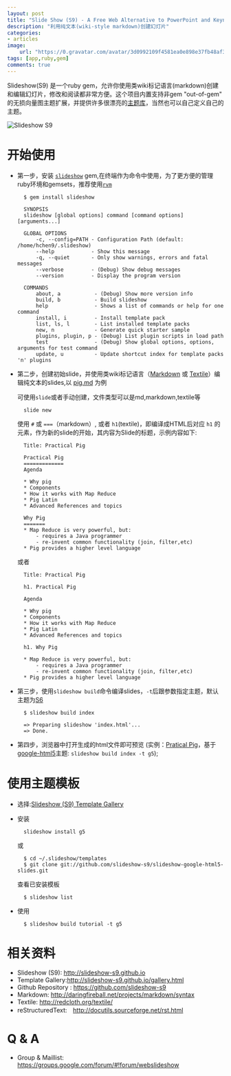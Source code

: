 ```yaml
---
layout: post
title: "Slide Show (S9) - A Free Web Alternative to PowerPoint and Keynote in Ruby"
description: "利用纯文本(wiki-style markdown)创建幻灯片"
categories: 
- articles
image:
    url: "https://0.gravatar.com/avatar/3d0992109f4581ea0e898e37fb48af39?d=https%3A%2F%2Fidenticons.github.com%2F92a03b30888f1885fd275110ed3a6dda.png&r=x&s=150 "
tags: [app,ruby,gem]
comments: true
---
```


Slideshow(S9) 是一个ruby gem，允许你使用类wiki标记语言(markdown)创建和编辑幻灯片，修改和阅读都非常方便。这个项目内置支持非gem "out-of-gem" 的无损向量图主题扩展，并提供许多很漂亮的[主题库](http://slideshow-s9.github.io/gallery.html)，当然也可以自己定义自己的主题。

![Slideshow S9](https://0.gravatar.com/avatar/3d0992109f4581ea0e898e37fb48af39?d=https%3A%2F%2Fidenticons.github.com%2F92a03b30888f1885fd275110ed3a6dda.png&r=x&s=150)

开始使用
=======
- 第一步，安装 [`slideshow`](https://rubygems.org/gems/slideshow) gem,在终端作为命令中使用，为了更方便的管理ruby环境和gemsets，推荐使用[`rvm`](http://www.haoch.me/articles/ruby-with-rvm.html)
	
		$ gem install slideshow
		
		SYNOPSIS
	    slideshow [global options] command [command options] [arguments...]
		
		GLOBAL OPTIONS
		    -c, --config=PATH - Configuration Path (default: /home/hchen9/.slideshow)
		    --help            - Show this message
		    -q, --quiet       - Only show warnings, errors and fatal messages
		    --verbose         - (Debug) Show debug messages
		    --version         - Display the program version
		
		COMMANDS
		    about, a           - (Debug) Show more version info
		    build, b           - Build slideshow
		    help               - Shows a list of commands or help for one command
		    install, i         - Install template pack
		    list, ls, l        - List installed template packs
		    new, n             - Generate quick starter sample
		    plugins, plugin, p - (Debug) List plugin scripts in load path
		    test               - (Debug) Show global options, options, arguments for test command
		    update, u          - Update shortcut index for template packs 'n' plugins


- 第二步，创建初始slide，并使用类wiki标记语言（[Markdown](http://daringfireball.net/projects/markdown/) 或 [Textile](http://redcloth.org/textile)）编辑纯文本的slides,以 [pig.md](https://raw.github.com/haoch/haoch.github.io/master/talks/practical_pig/index.md) 为例
	
	可使用`slide`或者手动创建，文件类型可以是md,markdown,textile等
	
		slide new
	
	使用 `#` 或 `===`（markdown）, 或者 `h1`(textile)，即编译成HTML后对应 `h1` 的元素，作为新的slide的开始，其内容为Slide的标题，示例内容如下:
		
		Title: Practical Pig
		
		Practical Pig 
		=============
		Agenda
		
		* Why pig
		* Components
		* How it works with Map Reduce
		* Pig Latin
		* Advanced References and topics
		
		Why Pig
		=======
		* Map Reduce is very powerful, but:
		    - requires a Java programmer
		    - re-invent common functionality (join, filter,etc)
		* Pig provides a higher level language
			 
	或者

		Title: Practical Pig

		h1. Practical Pig 
		
		Agenda
		
		* Why pig
		* Components
		* How it works with Map Reduce
		* Pig Latin
		* Advanced References and topics
		
		h1. Why Pig

		* Map Reduce is very powerful, but:
		    - requires a Java programmer
		    - re-invent common functionality (join, filter,etc)
		* Pig provides a higher level language

- 第三步，使用`slideshow build`命令编译slides，`-t`后跟参数指定主题，默认主题为[S6](http://slideshow-s9.github.io/gallery.html)
 
		$ slideshow build index

		=> Preparing slideshow 'index.html'...
		=> Done.

- 第四步，浏览器中打开生成的html文件即可预览 (实例：[Pratical Pig](http://www.haoch.me/talks/practical_pig/#slide2)，基于[google-html5](https://github.com/slideshow-s9/slideshow-google-html5-slides)主题: `slideshow build index -t g5`);


使用主题模板
===========

* 选择:[Slideshow (S9) Template Gallery](http://slideshow-s9.github.io/gallery.html)
* 安装
		
		slideshow install g5

	或

		$ cd ~/.slideshow/templates
		$ git clone git://github.com/slideshow-s9/slideshow-google-html5-slides.git
	
	查看已安装模板

		$ slideshow list
		
* 使用

		$ slideshow build tutorial -t g5

相关资料
=======
* Slideshow (S9): <http://slideshow-s9.github.io>
* Template Gallery:<http://slideshow-s9.github.io/gallery.html>
* Github Repository : <https://github.com/slideshow-s9>
* Markdown: <http://daringfireball.net/projects/markdown/syntax>
* Textile: <http://redcloth.org/textile/>
* reStructuredText:　<http://docutils.sourceforge.net/rst.html>

Q & A
======
* Group & Maillist: <https://groups.google.com/forum/#!forum/webslideshow>

